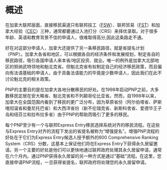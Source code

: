 # 概述

在加拿大联邦层面，直接移民渠道只有联邦技工（[FSW](https://www.canada.ca/en/immigration-refugees-citizenship/services/immigrate-canada/express-entry/eligibility/federal-skilled-workers.html)）、联邦贸易（[FST](https://www.canada.ca/en/immigration-refugees-citizenship/services/immigrate-canada/express-entry/eligibility/skilled-trades.html)）和加拿大经验（[CEC](https://www.canada.ca/en/immigration-refugees-citizenship/services/immigrate-canada/express-entry/eligibility/canadian-experience-class.html)）三种，通常都要通过入池打分（CRS）来择优录取。对于很多年龄、英语和教育背景不佳的申请人，很难取得高分,因此这条路走不通。

好在对这部分申请人，加拿大还提供了另一条移民路径，就是省提名计划（PNP）。加拿大各省和地区，可以根据各自的经济条件和发展规划，制定各自的移民路径，吸引各国申请人来本省/地区投资、就业。唯一的例外是加拿大北部地区的努纳武特领地和魁北克省。但魁北克省有权制定自己的经济移民政策，而且偏向有法语基础的申请人，由于具备法语能力的毕竟是少数申请人，因此我们在此不讨论魁北克的相关政策。

PNP的主要目的是在加拿大各地分散移民的好处。在1998年启动PNP之前，大多数移民定居在安大略省、魁北克省和不列颠哥伦比亚省。然而，自1998年以来，加拿大在全国范围内看到了移民的更广泛分布，因为草原省份（阿尔伯塔省、萨斯喀彻温省和曼尼托巴省）和大西洋省份（新不伦瑞克省、新斯科舍省、爱德华王子岛和纽芬兰和拉布拉多省）由于PNP的帮助而吸引了更多的移民。

每个PNP至少有一个与联邦Express Entry移民选择系统对齐的移民流程。在这些与Express Entry对齐的流程下发出的省提名被称为“增强提名”。增强PNP流程的好处在于它们为Express Entry候选人授予额外的600 Comprehensive Ranking System（CRS）分数，这基本上保证他们将在Express Entry下获得永久居留邀请。另一个主要的好处是他们可以更快地通过联邦政府处理其永久居留申请，通常在六个月内。通过PNP获得永久居留的另一种方式是通过“基础”流程。在这里，您直接申请PNP流程，一旦获得省提名，联邦政府将处理您的永久居留申请。